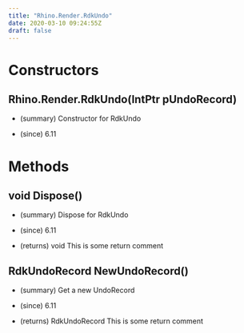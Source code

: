 ```yaml
---
title: "Rhino.Render.RdkUndo"
date: 2020-03-10 09:24:55Z
draft: false
---
```


# Constructors
## Rhino.Render.RdkUndo(IntPtr pUndoRecord)
- (summary) 
     Constructor for RdkUndo
     
- (since) 6.11
# Methods
## void Dispose()
- (summary) 
     Dispose for RdkUndo
     
- (since) 6.11
- (returns) void This is some return comment
## RdkUndoRecord NewUndoRecord()
- (summary) 
     Get a new UndoRecord
     
- (since) 6.11
- (returns) RdkUndoRecord This is some return comment
